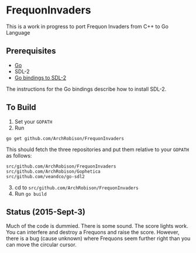 # FrequonInvaders
This is a work in progress to port Frequon Invaders from C++ to Go Language

## Prerequisites
* [Go](https://golang.org/doc/install)
* SDL-2
* [Go bindings to SDL-2](https://github.com/veandco/go-sdl2)

The instructions for the Go bindings describe how to install SDL-2.

## To Build 
1. Set your `GOPATH`
2. Run 
```
go get github.com/ArchRobison/FrequonInvaders
```
This should fetch the three repositories and put them relative to your `GOPATH` as follows:
```
src/github.com/ArchRobison/FrequonInvaders
src/github.com/ArchRobison/Gophetica
src/github.com/veandco/go-sdl2
```
3. cd to `src/github.com/ArchRobison/FrequonInvaders`
4. Run `go build`

## Status (2015-Sept-3)

Much of the code is dummied.  There is some sound.  The score lights work.
You can interfere and destroy a Frequons and raise the score.
However, there is a bug (cause unknown) where Frequons seem further right
than you can move the circular cursor.
